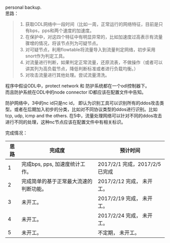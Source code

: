 personal backup.   
思路：
>1. 获取ODL网络中一段时间（比如一周，正常运行的网络特征，目前是只有bps，pps和两个速度的加速度。
>2. 在保护中，对这四个特征中有明显异常的，比如加速度过高表示有流量骤增的情况，将该节点列为可疑节点。
>3. 对可疑节点，利用flowtable将流量导入到流量判定网络，初步采用snort作为判定工具。
>4. 对流量进行判断，如果判定正常流量，还原流表，不做操作（或者可以讲其列为高负载节点，降低判断标准或者进行负载均衡。）
>5. 对攻击流量进行其他处理。尝试流量清洗。

程序中假设ODL中，protect network 和 防护系统都在一个odl控制器下。  
而且防护系统在ODL中的node connector ID都应该在配置文件中告知。

防护网络中，3中的nc id只是nc id， 即认为识别工具可以识别所有的ddos攻击类型。或者在后期加入初步的分类，比如对不同协议类型的ddos进行识别。比如tcp, udp, icmp and the others.
在5中，流量处理网络可以针对不同的ddos攻击进行不同的处理，这种nc节点应该在配置文件中有相关标识。

完成情况：

思路 | 完成度 | 预计时间
--- | --- | ---
1 |  完成bps, pps, 加速度统计工作。 | 2017/2/1 完成，2017/2/5 已完成
2 | 完成简单的基于正常最大流速的判断功能。 | 2017/2/12 完成， 未开工。
3 | 未开工。 | 2017/2/19 完成， 未开工。
4 | 未开工。 | 2017/2/24 完成， 未开工。
5 | 未开工。 | 不定期， 未开工。